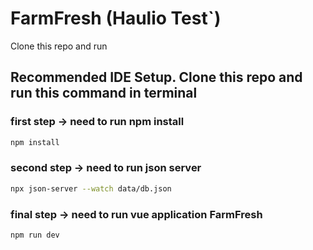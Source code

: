 # FarmFresh (Haulio Test`)

Clone this repo and run

## Recommended IDE Setup. Clone this repo and run this command in terminal



### first step -> need to run npm install
```sh
npm install
```
### second step -> need to run json server
```sh
npx json-server --watch data/db.json
```
### final step -> need to run vue application FarmFresh
```sh
npm run dev
```

